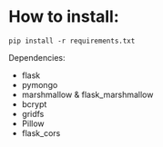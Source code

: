 # How to install:

```
pip install -r requirements.txt
```

Dependencies:

<ul>
<li>flask</li>
<li>pymongo</li>
<li>marshmallow & flask_marshmallow</li>
<li>bcrypt</li>
<li>gridfs</li>
<li>Pillow</li>
<li>flask_cors</li>

</ul>
